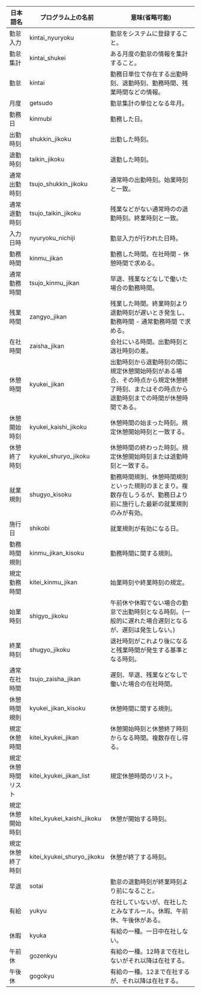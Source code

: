 |日本語名|プログラム上の名前|意味(省略可能)|
|--|--|--|
|勤怠入力|kintai_nyuryoku|勤怠をシステムに登録すること。|
|勤怠集計|kintai_shukei|ある月度の勤怠の情報を集計すること。|
|勤怠|kintai|勤務日単位で存在する出勤時刻、退勤時刻、勤務時間、残業時間などの情報。|
|月度|getsudo|勤怠集計の単位となる年月。|
|勤務日|kinmubi|勤務した日。|
|出勤時刻|shukkin_jikoku|出勤した時刻。|
|退勤時刻|taikin_jikoku|退勤した時刻。|
|通常出勤時刻|tsujo_shukkin_jikoku|通常時の出勤時刻。始業時刻と一致。|
|通常退勤時刻|tsujo_taikin_jikoku|残業などがない通常時のの退勤時刻。終業時刻と一致。|
|入力日時|nyuryoku_nichiji|勤怠入力が行われた日時。|
|勤務時間|kinmu_jikan|勤務した時間。在社時間 - 休憩時間で求める。|
|通常勤務時間|tsujo_kinmu_jikan|早退、残業などなしで働いた場合の勤務時間。|
|残業時間|zangyo_jikan|残業した時間。終業時刻より退勤時刻が遅いとき発生し、勤務時間 - 通常勤務時間 で求める。|
|在社時間|zaisha_jikan|会社にいる時間。出勤時刻と退社時刻の差。|
|休憩時間|kyukei_jikan|出勤時刻から退勤時刻の間に規定休憩開始時刻がある場合、その時点から規定休憩終了時刻、またはその時点から退勤時刻までの時間が休憩時間である。|
|休憩開始時刻|kyukei_kaishi_jikoku|休憩時間の始まった時刻。規定休憩開始時刻と一致する。|
|休憩終了時刻|kyukei_shuryo_jikoku|休憩時間の終わった時刻。規定休憩開始時刻または退勤時刻と一致する。|
|就業規則|shugyo_kisoku|勤務時間規則、休憩時間規則といった規則のまとまり。複数存在しうるが、勤務日より前に施行した最新の就業規則のみが有効。|
|施行日|shikobi|就業規則が有効になる日。|
|勤務時間規則|kinmu_jikan_kisoku|勤務時間に関する規則。|
|規定勤務時間|kitei_kinmu_jikan|始業時刻や終業時刻の規定。|
|始業時刻|shigyo_jikoku|午前休や休暇でない場合の勤怠で出勤時刻となる時刻。(一般的に遅れた場合遅刻となるが、遅刻は発生しない。)|
|終業時刻|shugyo_jikoku|退社時刻がこれより後になると残業時間が発生する基準となる時刻。|
|通常在社時間|tsujo_zaisha_jikan|遅刻、早退、残業などなしで働いた場合の在社時間。|
|休憩時間規則|kyukei_jikan_kisoku|休憩時間に関する規則。|
|規定休憩時間|kitei_kyukei_jikan|休憩開始時刻と休憩終了時刻からなる時間。複数存在し得る。|
|規定休憩時間リスト|kitei_kyukei_jikan_list|規定休憩時間のリスト。|
|規定休憩開始時刻|kitei_kyukei_kaishi_jikoku|休憩が開始する時刻。|
|規定休憩終了時刻|kitei_kyukei_shuryo_jikoku|休憩が終了する時刻。|
|早退|sotai|勤怠の退勤時刻が終業時刻より前になること。|
|有給|yukyu|在社していないが、在社したとみなすルール。休暇、午前休、午後休がある。|
|休暇|kyuka|有給の一種。一日中在社しない。|
|午前休|gozenkyu|有給の一種。12時まで在社しないがそれ以降は在社する。|
|午後休|gogokyu|有給の一種。12まで在社するが、それ以降は在社する。|